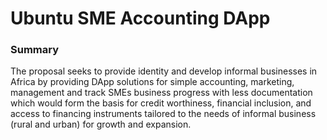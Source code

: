 # Ubuntu SME Accounting DApp

### Summary

The proposal seeks to provide identity and develop informal businesses in Africa by providing DApp solutions for simple accounting, marketing, management and track SMEs business progress with less documentation which would form the basis for credit worthiness, financial inclusion, and access to financing instruments tailored to the needs of informal business (rural and urban) for growth and expansion. 